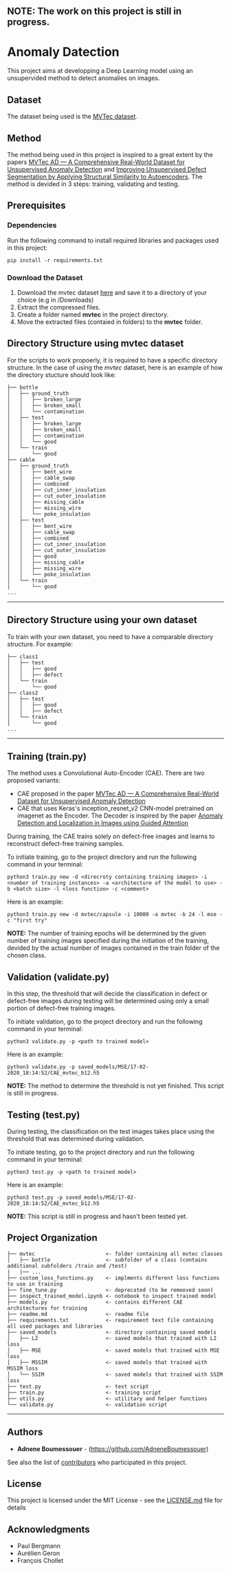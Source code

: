 ## NOTE: The work on this project is still in progress.

# Anomaly Datection

This project aims at developping a Deep Learning model using an unsupervided method to detect anomalies on images.

## Dataset

The dataset being used is the [MVTec dataset](https://www.mvtec.com/company/research/datasets/mvtec-ad/).

## Method

The method being used in this project is inspired to a great extent by the papers [MVTec AD — A Comprehensive Real-World Dataset for Unsupervised Anomaly Detection](https://www.mvtec.com/fileadmin/Redaktion/mvtec.com/company/research/mvtec_ad.pdf) and [Improving Unsupervised Defect Segmentation by Applying Structural Similarity to Autoencoders](https://arxiv.org/abs/1807.02011).
The method is devided in 3 steps: training, validating and testing.

## Prerequisites

### Dependencies
Run the following command to install required libraries and packages used in this project: 
```
pip install -r requirements.txt
```

### Download the Dataset
1. Download the mvtec dataset [here](https://www.mvtec.com/company/research/datasets/mvtec-ad/) and save it to a directory of your choice (e.g in /Downloads)
2. Extract the compressed files.
3. Create a folder named **mvtec** in the project directory.
4. Move the extracted files (contaied in folders) to the **mvtec** folder.


Directory Structure using mvtec dataset
------------
For the scripts to work propoerly, it is required to have a specific directory structure. 
In the case of using the *mvtec* dataset, here is an example of how the directory stucture should look like:

    ├── bottle
    │   ├── ground_truth
    │   │   ├── broken_large
    │   │   ├── broken_small
    │   │   └── contamination
    │   ├── test
    │   │   ├── broken_large
    │   │   ├── broken_small
    │   │   ├── contamination
    │   │   └── good
    │   └── train
    │       └── good
    ├── cable
    │   ├── ground_truth
    │   │   ├── bent_wire
    │   │   ├── cable_swap
    │   │   ├── combined
    │   │   ├── cut_inner_insulation
    │   │   ├── cut_outer_insulation
    │   │   ├── missing_cable
    │   │   ├── missing_wire
    │   │   └── poke_insulation
    │   ├── test
    │   │   ├── bent_wire
    │   │   ├── cable_swap
    │   │   ├── combined
    │   │   ├── cut_inner_insulation
    │   │   ├── cut_outer_insulation
    │   │   ├── good
    │   │   ├── missing_cable
    │   │   ├── missing_wire
    │   │   └── poke_insulation
    │   └── train
    │       └── good
    ...


--------

Directory Structure using your own dataset
------------
To train with your own dataset, you need to have a comparable directory structure. For example:

    ├── class1
    │   ├── test
    │   │   ├── good
    │   │   ├── defect
    │   └── train
    │       └── good
    ├── class2
    │   ├── test
    │   │   ├── good
    │   │   ├── defect
    │   └── train
    │       └── good
    ...


--------

## Training (train.py)

The method uses a Convolutional Auto-Encoder (CAE). There are two proposed variants:
* CAE proposed in the paper [MVTec AD — A Comprehensive Real-World Dataset for Unsupervised Anomaly Detection](https://www.mvtec.com/fileadmin/Redaktion/mvtec.com/company/research/mvtec_ad.pdf)
* CAE that uses Keras's inception_resnet_v2 CNN-model pretrained on imagenet as the Encoder. 
The Decoder is inspired by the paper [Anomaly Detection and Localization in Images using Guided Attention](https://openreview.net/forum?id=B1gikpEtwH)

During training, the CAE trains solely on defect-free images and learns to reconstruct defect-free training samples.

To initiate training, go to the project directory and run the following command in your terminal:
```
python3 train.py new -d <direcroty containing training images> -i <number of training instances> -a <architecture of the model to use> -b <batch size> -l <loss function> -c <comment>
```
Here is an example:
```
python3 train.py new -d mvtec/capsule -i 10000 -a mvtec -b 24 -l mse -c "first try"
```
**NOTE:** The number of training epochs will be determined by the given number of training images specified during the initiation of the training, devided by the actual number of images contained in the train folder of the chosen class.

## Validation (validate.py)

In this step, the threshold that will decide the classification in defect or defect-free images during testing will be determined using only a small portion of defect-free training images.

To initiate validation, go to the project directory and run the following command in your terminal:
```
python3 validate.py -p <path to trained model>
```
Here is an example:
```
python3 validate.py -p saved_models/MSE/17-02-2020_18:14:52/CAE_mvtec_b12.h5
```
**NOTE:** The method to determine the threshold is not yet finished. This script is still in progress.

## Testing (test.py)

During testing, the classification on the test images takes place using the threshold that was determined during validation. 

To initiate testing, go to the project directory and run the following command in your terminal:
```
python3 test.py -p <path to trained model>
```
Here is an example:
```
python3 test.py -p saved_models/MSE/17-02-2020_18:14:52/CAE_mvtec_b12.h5
```
**NOTE:** This script is still in progress and hasn't been tested yet.

Project Organization
------------

    ├── mvtec                       <- folder containing all mvtec classes
    │   ├── bottle                  <- subfolder of a class (contains additional subfolders /train and /test)
    |   |── ...
    ├── custom_loss_functions.py    <- implments different loss functions to use in training
    ├── fine_tune.py                <- deprecated (to be remooved soon)
    ├── inspect_trained_model.ipynb <- notebook to inspect trained model
    ├── models.py                   <- contains different CAE architectures for training
    ├── readme.md                   <- readme file
    ├── requirements.txt            <- requirement text file containing all used packages and libraries
    ├── saved_models                <- directory containing saved models
    │   ├── L2                      <- saved models that trained with L2 loss
    │   ├── MSE                     <- saved models that trained with MSE loss
    │   ├── MSSIM                   <- saved models that trained with MSSIM loss
    │   └── SSIM                    <- saved models that trained with SSIM loss
    ├── test.py                     <- test script
    ├── train.py                    <- training script
    ├── utils.py                    <- utilitary and helper functions
    └── validate.py                 <- validation script


--------

## Authors

* **Adnene Boumessouer** - (https://github.com/AdneneBoumessouer)

See also the list of [contributors](https://github.com/AdneneBoumessouer/Anomaly-Detection/contributors) who participated in this project.

## License

This project is licensed under the MIT License - see the [LICENSE.md](LICENSE.md) file for details

## Acknowledgments

* Paul Bergmann
* Aurélien Geron
* François Chollet


